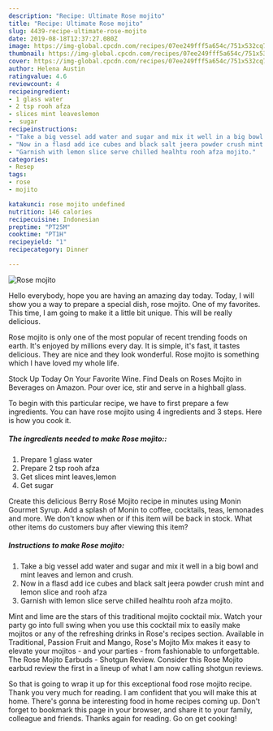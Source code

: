 ```yaml
---
description: "Recipe: Ultimate Rose mojito"
title: "Recipe: Ultimate Rose mojito"
slug: 4439-recipe-ultimate-rose-mojito
date: 2019-08-18T12:37:27.080Z
image: https://img-global.cpcdn.com/recipes/07ee249fff5a654c/751x532cq70/rose-mojito-recipe-main-photo.jpg
thumbnail: https://img-global.cpcdn.com/recipes/07ee249fff5a654c/751x532cq70/rose-mojito-recipe-main-photo.jpg
cover: https://img-global.cpcdn.com/recipes/07ee249fff5a654c/751x532cq70/rose-mojito-recipe-main-photo.jpg
author: Helena Austin
ratingvalue: 4.6
reviewcount: 4
recipeingredient:
- 1 glass water
- 2 tsp rooh afza
- slices mint leaveslemon
-  sugar
recipeinstructions:
- "Take a big vessel add water and sugar and mix it well in a big bowl and mint leaves and lemon and crush."
- "Now in a flasd add ice cubes and black salt jeera powder crush mint and lemon slice and rooh afza"
- "Garnish with lemon slice serve chilled healhtu rooh afza mojito."
categories:
- Resep
tags:
- rose
- mojito

katakunci: rose mojito undefined
nutrition: 146 calories
recipecuisine: Indonesian
preptime: "PT25M"
cooktime: "PT1H"
recipeyield: "1"
recipecategory: Dinner

---
```



![Rose mojito](https://img-global.cpcdn.com/recipes/07ee249fff5a654c/751x532cq70/rose-mojito-recipe-main-photo.jpg)

Hello everybody, hope you are having an amazing day today. Today, I will show you a way to prepare a special dish, rose mojito. One of my favorites. This time, I am going to make it a little bit unique. This will be really delicious.

Rose mojito is only one of the most popular of recent trending foods on earth. It's enjoyed by millions every day. It is simple, it's fast, it tastes delicious. They are nice and they look wonderful. Rose mojito is something which I have loved my whole life.

Stock Up Today On Your Favorite Wine. Find Deals on Roses Mojito in Beverages on Amazon. Pour over ice, stir and serve in a highball glass.


To begin with this particular recipe, we have to first prepare a few ingredients. You can have rose mojito using 4 ingredients and 3 steps. Here is how you cook it.

##### The ingredients needed to make Rose mojito::

1. Prepare 1 glass water
1. Prepare 2 tsp rooh afza
1. Get slices mint leaves,lemon
1. Get  sugar


Create this delicious Berry Rosé Mojito recipe in minutes using Monin Gourmet Syrup. Add a splash of Monin to coffee, cocktails, teas, lemonades and more. We don&#39;t know when or if this item will be back in stock. What other items do customers buy after viewing this item? 

##### Instructions to make Rose mojito:

1. Take a big vessel add water and sugar and mix it well in a big bowl and mint leaves and lemon and crush.
1. Now in a flasd add ice cubes and black salt jeera powder crush mint and lemon slice and rooh afza
1. Garnish with lemon slice serve chilled healhtu rooh afza mojito.


Mint and lime are the stars of this traditional mojito cocktail mix. Watch your party go into full swing when you use this cocktail mix to easily make mojitos or any of the refreshing drinks in Rose&#39;s recipes section. Available in Traditional, Passion Fruit and Mango, Rose&#39;s Mojito Mix makes it easy to elevate your mojitos - and your parties - from fashionable to unforgettable. The Rose Mojito Earbuds - Shotgun Review. Consider this Rose Mojito earbud review the first in a lineup of what I am now calling shotgun reviews. 

So that is going to wrap it up for this exceptional food rose mojito recipe. Thank you very much for reading. I am confident that you will make this at home. There's gonna be interesting food in home recipes coming up. Don't forget to bookmark this page in your browser, and share it to your family, colleague and friends. Thanks again for reading. Go on get cooking!
